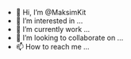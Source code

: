 - 👋 Hi, I’m @MaksimKit
- 👀 I’m interested in ...
- 🌱 I’m currently work ...
- 💞️ I’m looking to collaborate on ...
- 📫 How to reach me ...

<!---
MaksimKit/MaksimKit is a ✨ special ✨ repository because its `README.md` (this file) appears on your GitHub profile.
You can click the Preview link to take a look at your changes.
--->
